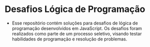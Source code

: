 # Desafios Lógica de Programação

- Esse repositório contém soluções para desafios de lógica de programação desenvolvidos em JavaScript. Os desafios foram realizados como parte de um processo seletivo, visando testar habilidades de programação e resolução de problemas.